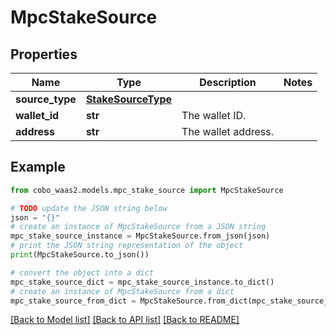 # MpcStakeSource


## Properties

Name | Type | Description | Notes
------------ | ------------- | ------------- | -------------
**source_type** | [**StakeSourceType**](StakeSourceType.md) |  | 
**wallet_id** | **str** | The wallet ID. | 
**address** | **str** | The wallet address. | 

## Example

```python
from cobo_waas2.models.mpc_stake_source import MpcStakeSource

# TODO update the JSON string below
json = "{}"
# create an instance of MpcStakeSource from a JSON string
mpc_stake_source_instance = MpcStakeSource.from_json(json)
# print the JSON string representation of the object
print(MpcStakeSource.to_json())

# convert the object into a dict
mpc_stake_source_dict = mpc_stake_source_instance.to_dict()
# create an instance of MpcStakeSource from a dict
mpc_stake_source_from_dict = MpcStakeSource.from_dict(mpc_stake_source_dict)
```
[[Back to Model list]](../README.md#documentation-for-models) [[Back to API list]](../README.md#documentation-for-api-endpoints) [[Back to README]](../README.md)


